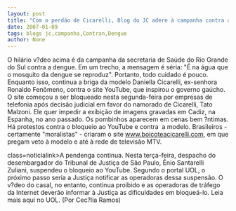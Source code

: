 ```yaml
---
layout: post
title: "Com o perdão de Cicarelli, Blog do JC adere à campanha contra a dengue"
date: 2007-01-09
tags: blogs jc,campanha,Contran,Dengue
author: None
---
```




O hilário v?deo acima é da campanha da secretaria de Saúde do Rio Grande do Sul contra a dengue.
Em um trecho, a mensagem é séria: \"É na água que o mosquito da dengue se reproduz\". Portanto, todo cuidado é pouco.
Enquanto isso, continua a briga da modelo Daniella Cicarelli, ex-senhora Ronaldo Fenômeno,&nbsp;contra o site YouTube, que inspirou o governo gaúcho.
O site começou a ser bloqueado nesta segunda-feira por empresas de telefonia após decisão judicial em favor do namorado de Cicarelli, Tato Malzoni. Ele quer impedir a exibição de imagens gravadas em Cadiz, na Espanha, no ano passado.&nbsp;Os pombinhos aparecem em cenas bem&nbsp;?ntimas. 
Há protestos contra o bloqueio ao YouTube e contra&nbsp; a modelo. Brasileiros - certamente \"moralistas\" -&nbsp;criaram o site www.boicoteacicarelli.com, em&nbsp;que pregam veto à modelo e até à&nbsp;rede de televisão MTV.

 class=noticialink>A pendenga continua. Nesta terça-feira,&nbsp;despacho do desembargador do Tribunal de Justiça de São Paulo, Ênio Santarelli Zuliani,&nbsp;suspendeu o bloqueio ao YouTube. 
Segundo o portal UOL,&nbsp;o próximo passo seria a Justiça notificar as operadoras dessa suspensão. O v?deo do casal, no entanto, continua proibido e as operadoras de tráfego da Internet deverão informar à Justiça as dificuldades em bloqueá-lo.
Leia mais aqui no UOL.
(Por Cec?lia Ramos) 